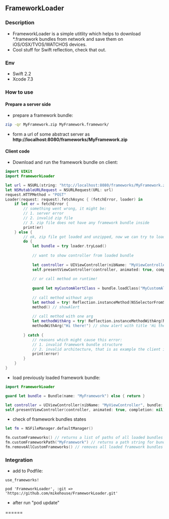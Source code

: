

## FrameworkLoader

### Description 

- FrameworkLoader is a simple utitlity which helps to download \*.framework bundles from network and save them on iOS/OSX/TVOS/WATCHOS devices.
- Cool stuff for Swift reflection, check that out.

### Env

- Swift 2.2
- Xcode 7.3

### How to use

#### Prepare a server side

- prepare a framework bundle:


```bash
zip -qr MyFramework.zip MyFramework.framework/
```

- form a url of some abstract server as **http://localhost:8080/frameworks/MyFramework.zip**

#### Client code

- Download and run the framework bundle on client:

```swift
import UIKit
import FrameworkLoader

let url = NSURL(string: "http://localhost:8080/frameworks/MyFramework.zip")!;
let NSMutableURLRequest = NSURLRequest(URL: url)
request.HTTPMethod = "POST"
Loader(request: request).fetchAsync { (fetchError, loader) in
    if let er = fetchError {
        // something went wrong, it might be:
        // 1. server error
        // 2. invalid zip file
        // 3. zip file does not have any framework bundle inside
        print(er)
    } else {
        // ok, zip file got loaded and unzipped, now we can try to load it like a bundle
        do {
            let bundle = try loader.tryLoad()
            
            // want to show controller from loaded bundle
                        
            let controller = UIViewController(nibName: "MyViewController", bundle: bundle.bundle)            
            self.presentViewController(controller, animated: true, completion: nil)
            
            // or call method on runtime!
            
            guard let myCustomAlertClass = bundle.loadClass("MyCustomAlertClass") else { return }
            
            // call method without args
            let method = try! Reflection.instanceMethod(NSSelectorFromString("showAlert"), cls: myCustomAlertClass)
            method() // showAlert
            
            // call method with one arg
            let methodWithArg = try! Reflection.instanceMethodWithArg(NSSelectorFromString("showAlertWIthTitle:"), cls: myCustomAlertClass)
            methodWithArg("Hi there!") // show alert with title 'Hi there!'
            
        } catch {
            // reasons which might cause this error:
            // 1. invalid framework bundle structure
            // 2. invalid architecture, that is as example the client is iphone5s (arm64) but framework bundle is for OSX (x86_64)
            print(error)
        }
    }
}
```

- load previously loaded framework bundle:

```swift
import FrameworkLoader

guard let bundle = Bundle(name: "MyFramework") else { return }

let controller = UIViewController(nibName: "MyViewController", bundle: bundle.bundle)            
self.presentViewController(controller, animated: true, completion: nil)
```

- check of framework bundles states

```swift
let fm = NSFileManager.defaultManager()

fm.customFrameworks() // returns a list of paths of all loaded bundles
fm.customFrameworkPath("MyFramework") // returns a path string for bundle name or nil
fm.removeAllCustomFrameworks() // removes all loaded framework bundles
```


### Integration

- add to Podfile:

```
use_frameworks!

pod 'FrameworkLoader', :git => 'https://github.com/mikehouse/FrameworkLoader.git'
```

- after run "pod update"

======
